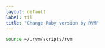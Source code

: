 ```yaml
---
layout: default
label: til
title: "Change Ruby version by RVM"
---
```


```bash
source ~/.rvm/scripts/rvm 
```

